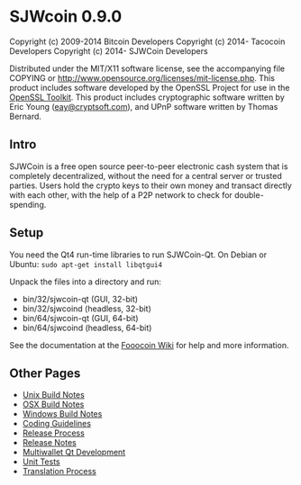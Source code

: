 SJWcoin 0.9.0
====================

Copyright (c) 2009-2014 Bitcoin Developers
Copyright (c) 2014- Tacocoin Developers
Copyright (c) 2014- SJWCoin Developers

Distributed under the MIT/X11 software license, see the accompanying
file COPYING or http://www.opensource.org/licenses/mit-license.php.
This product includes software developed by the OpenSSL Project for use in the [OpenSSL Toolkit](https://www.openssl.org/). This product includes
cryptographic software written by Eric Young ([eay@cryptsoft.com](mailto:eay@cryptsoft.com)), and UPnP software written by Thomas Bernard.


Intro
---------------------
SJWCoin is a free open source peer-to-peer electronic cash system that is
completely decentralized, without the need for a central server or trusted
parties.  Users hold the crypto keys to their own money and transact directly
with each other, with the help of a P2P network to check for double-spending.


Setup
---------------------
You need the Qt4 run-time libraries to run SJWCoin-Qt. On Debian or Ubuntu:
	`sudo apt-get install libqtgui4`

Unpack the files into a directory and run:

- bin/32/sjwcoin-qt (GUI, 32-bit)
- bin/32/sjwcoind (headless, 32-bit)
- bin/64/sjwcoin-qt (GUI, 64-bit)
- bin/64/sjwcoind (headless, 64-bit)

See the documentation at the [Fooocoin Wiki](https://github.com/ohathar/sjwcoin/wiki)
for help and more information.


Other Pages
---------------------
- [Unix Build Notes](build-unix.md)
- [OSX Build Notes](build-osx.md)
- [Windows Build Notes](build-msw.md)
- [Coding Guidelines](coding.md)
- [Release Process](release-process.md)
- [Release Notes](release-notes.md)
- [Multiwallet Qt Development](multiwallet-qt.md)
- [Unit Tests](unit-tests.md)
- [Translation Process](translation_process.md)
